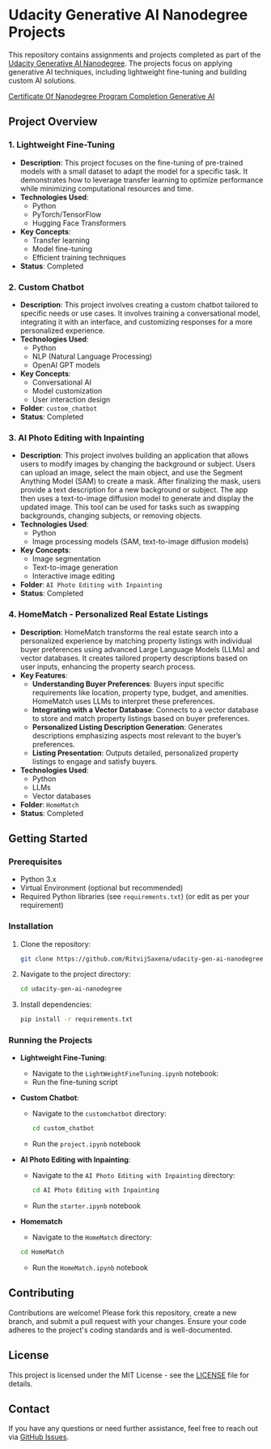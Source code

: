 # Udacity Generative AI Nanodegree Projects

This repository contains assignments and projects completed as part of the [Udacity Generative AI Nanodegree](https://https://www.udacity.com/course/generative-ai--nd608). The projects focus on applying generative AI techniques, including lightweight fine-tuning and building custom AI solutions.

[Certificate Of Nanodegree Program Completion Generative AI](https://www.udacity.com/certificate/e/0dfc168e-0a56-11ef-aa6f-9327175df064)

## Project Overview

### 1. **Lightweight Fine-Tuning**
   - **Description**: This project focuses on the fine-tuning of pre-trained models with a small dataset to adapt the model for a specific task. It demonstrates how to leverage transfer learning to optimize performance while minimizing computational resources and time.
   - **Technologies Used**: 
     - Python
     - PyTorch/TensorFlow
     - Hugging Face Transformers
   - **Key Concepts**:
     - Transfer learning
     - Model fine-tuning
     - Efficient training techniques
   - **Status**: Completed

### 2. **Custom Chatbot**
   - **Description**: This project involves creating a custom chatbot tailored to specific needs or use cases. It involves training a conversational model, integrating it with an interface, and customizing responses for a more personalized experience.
   - **Technologies Used**:
     - Python
     - NLP (Natural Language Processing)
     - OpenAI GPT models
   - **Key Concepts**:
     - Conversational AI
     - Model customization
     - User interaction design
   - **Folder**: `custom_chatbot`
   - **Status**: Completed

  ### 3. **AI Photo Editing with Inpainting**
   - **Description**: This project involves building an application that allows users to modify images by changing the background or subject. Users can upload an image, select the main object, and use the Segment Anything Model (SAM) to create a mask. After finalizing the mask, users provide a text description for a new background or subject. The app then uses a text-to-image diffusion model to generate and display the updated image. This tool can be used for tasks such as swapping backgrounds, changing subjects, or removing objects.
   - **Technologies Used**:
     - Python
     - Image processing models (SAM, text-to-image diffusion models)
   - **Key Concepts**:
     - Image segmentation
     - Text-to-image generation
     - Interactive image editing
   - **Folder**: `AI Photo Editing with Inpainting`
   - **Status**: Completed

### 4. **HomeMatch - Personalized Real Estate Listings**
   - **Description**: HomeMatch transforms the real estate search into a personalized experience by matching property listings with individual buyer preferences using advanced Large Language Models (LLMs) and vector databases. It creates tailored property descriptions based on user inputs, enhancing the property search process.
   - **Key Features**:
     - **Understanding Buyer Preferences**: Buyers input specific requirements like location, property type, budget, and amenities. HomeMatch uses LLMs to interpret these preferences.
     - **Integrating with a Vector Database**: Connects to a vector database to store and match property listings based on buyer preferences.
     - **Personalized Listing Description Generation**: Generates descriptions emphasizing aspects most relevant to the buyer’s preferences.
     - **Listing Presentation**: Outputs detailed, personalized property listings to engage and satisfy buyers.
   - **Technologies Used**:
     - Python
     - LLMs
     - Vector databases
   - **Folder**: `HomeMatch`
   - **Status**: Completed

## Getting Started

### Prerequisites
- Python 3.x
- Virtual Environment (optional but recommended)
- Required Python libraries (see `requirements.txt`) (or edit as per your requirement)

### Installation

1. Clone the repository:
   ```bash
   git clone https://github.com/RitvijSaxena/udacity-gen-ai-nanodegree.git
   ```
2. Navigate to the project directory:
   ```bash
   cd udacity-gen-ai-nanodegree
   ```
3. Install dependencies:
   ```bash
   pip install -r requirements.txt
   ```

### Running the Projects

- **Lightweight Fine-Tuning**:
  - Navigate to the `LightWeightFineTuning.ipynb` notebook:
  - Run the fine-tuning script

- **Custom Chatbot**:
  - Navigate to the `customchatbot` directory:
    ```bash
    cd custom_chatbot
    ```
  - Run the `project.ipynb` notebook

- **AI Photo Editing with Inpainting**:
  - Navigate to the `AI Photo Editing with Inpainting` directory:
    ```bash
    cd AI Photo Editing with Inpainting
    ```
  - Run the `starter.ipynb` notebook

- **Homematch**
  - Navigate to the `HomeMatch` directory:
  ```bash
  cd HomeMatch
  ```
  - Run the `HomeMatch.ipynb` notebook

## Contributing

Contributions are welcome! Please fork this repository, create a new branch, and submit a pull request with your changes. Ensure your code adheres to the project's coding standards and is well-documented.

## License

This project is licensed under the MIT License - see the [LICENSE](LICENSE) file for details.

## Contact

If you have any questions or need further assistance, feel free to reach out via [GitHub Issues](https://github.com/RitvijSaxena/udacity-gen-ai-nanodegree/issues).
